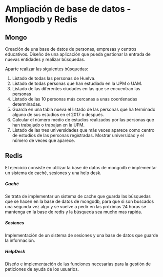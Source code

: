 # Ampliación de base de datos - Mongodb y Redis
## Mongo
Creación de una base de datos de personas, empresas y centros educativos. Diseño de una aplicación que pueda gestionar la entrada de nuevas entidades y realizar búsquedas.

Aparte realizar las siguientes búsquedas:
1. Listado de todas las personas de Huelva.
2. Listado de todas personas que han estudiado en la UPM o UAM.
3. Listado de las diferentes ciudades en las que se encuentran las personas
4. Listado de las 10 personas más cercanas a unas coordenadas determinadas.
5. Guarda en una tabla nueva el listado de las personas que ha terminado alguno de sus
estudios en el 2017 o después.
6. Calcular el número medio de estudios realizados por las personas que han trabajado o
trabajan en la UPM.
7. Listado de las tres universidades que más veces aparece como centro de estudios de las
personas registradas. Mostrar universidad y el número de veces que aparece.

## Redis
El ejercicio consiste en utilizar la base de datos de mongodb e implementar un sistema de caché, sesiones y una help desk.

##### Caché
Se trata de implementar un sistema de cache que guarda las búsquedas que se hacen en la base de datos de mongodb, para que si son buscados una segunda vez algo y se vuelve a pedir en las próximas 24 horas se mantenga en la base de redis y la búsqueda sea mucho mas rapida.

##### Sesiones
Implementación de un sistema de sesiones y una base de datos que guarde la información.

##### HelpDesk
Diseño e implementación de las funciones necesarias para la gestión de peticiones de ayuda de los usuarios.
